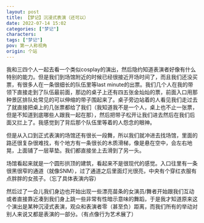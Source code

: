 ```yaml
---
layout: post
title: 【梦记】沉浸式表演（还可以）
date: 2022-07-14 15:02
categories: ["梦记"]
characters: 
tags: ["梦记"]
pov: 第一人称视角
origin: 个站
---
```


我和三四个人一起去看一个类似cosplay的演出，然后隐约知道表演者好像有什么特别的能力。但是我们到场馆附近的时候已经很接近开场时间了，而且我们还没买票，有很多人在一条很细长的队伍里等last minute的出票。我们几个人在我的带领下直接走到了队伍最前面，那边的桌子上还有四五张金灿灿的票，前面入口用那种景区排队处常见的可以伸缩的带子围起来了。桌子旁边站着的人看见我们走过去了就直接把桌上的几张票都给了我们（我知道我不是一个人，桌上也不止一张票，但是不知道到底哪些人跟我一起在那），然后把带子松开让我们进去然后在我们后面又拦上了。我感觉到了背后那个队伍里等着的人怨念的眼神。

但是从入口到正式表演的场馆还有很长一段舞，所以我们就冲进去找场馆，里面的路还很复杂很难找，有个地方有一条很长的木质滑梯，像是悬在空中，会左右地晃，上面铺了一层草垫。我们都直接坐上去滑到了另一头。

场馆看起来就是一个圆形拱顶的建筑，看起来不是很现代的感觉。入口往里有一条很黑很窄的通道（就像SNM），过了通道之后里面灯光很亮，中央有个穿红衣服有点胖胖的女孩子。（忘了具体表演内容）

然后过了一会儿我们身边也开始出现一些漂亮苗条的女演员/舞者开始跟我们互动或者直接靠近凑到我们身上跳一些非常有性暗示意味的舞蹈，于是我才知道原来这个演出是某种沉浸式表演，观众和表演者零（甚至负）距离，而我们所有的举动对别人来说又都是表演的一部分。（有点像行为艺术展了）

